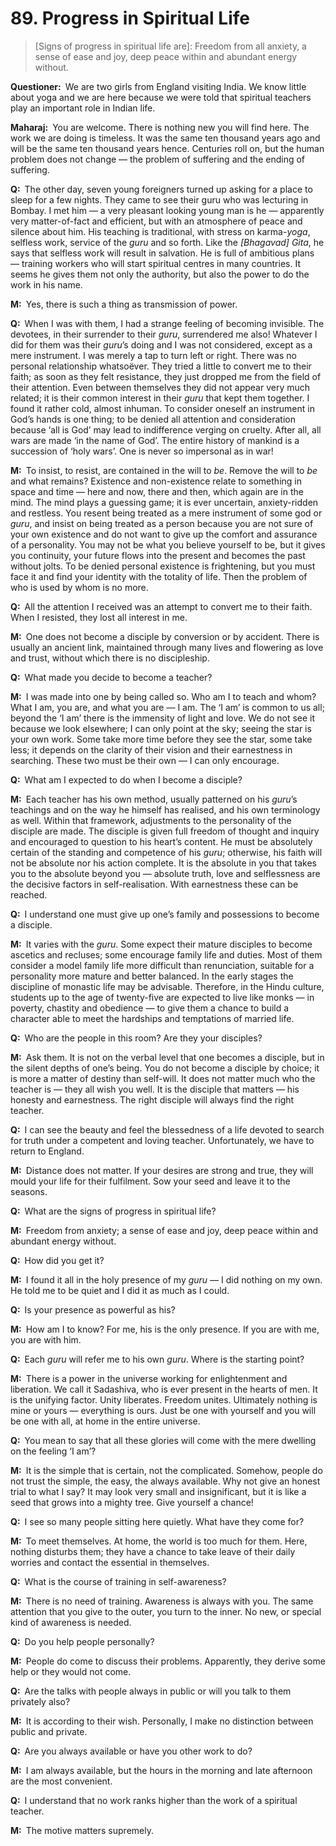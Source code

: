 # 89. Progress in Spiritual Life

>[Signs of progress in spiritual life are]: Freedom from all anxiety, a sense 
of ease and joy, deep peace within and abundant energy without.

**Questioner:**&ensp;We are two girls from England visiting India. We know 
little about <span data-tippy-content="One of the six systems of the Hindu 
philosophy (from <em>yoj</em>, to yoke or join). <em>Yoga</em> teaches the 
means by which the individual spirit (<em>jivatma</em>) can be joined or 
united with the universal spirit (<em>Paramatma</em>).">yoga</span> and we are 
here because we were told that spiritual teachers play an important role in 
Indian life.

**Maharaj:**&ensp;You are welcome. There is nothing new you will find here. 
The work we are doing is timeless. It was the same ten thousand years ago and 
will be the same ten thousand years hence. Centuries roll on, but the human 
problem does not change — the problem of suffering and the ending of suffering.

**Q:**&ensp;The other day, seven young foreigners turned up asking for a place 
to sleep for a few nights. They came to see their <span 
data-tippy-content="Spiritual teacher, preceptor.">guru</span> who was 
lecturing in Bombay. I met him — a very pleasant looking young man is he — 
apparently very matter-of-fact and efficient, but with an atmosphere of peace 
and silence about him. His teaching is traditional, with stress on <span 
data-tippy-content="Action or “the fruits of action”. <em>Karma</em> is of 
three kinds: <em>sanchita</em> (accumulated from previous births), 
<em>prarabdha</em> (portion of the past <em>karma</em> to be worked out in the 
present life) and <em>agami</em> (the current <em>karma</em> the result of 
which will fructify in future).">karma</span>-*yoga*, selfless work, service 
of the *guru* and so forth. Like the *[Bhagavad] Gita*, he says that selfless 
work will result in salvation. He is full of ambitious plans — training 
workers who will start spiritual centres in many countries. It seems he gives 
them not only the authority, but also the power to do the work in his name.

**M:**&ensp;Yes, there is such a thing as transmission of power.

**Q:**&ensp;When I was with them, I had a strange feeling of becoming 
invisible. The devotees, in their surrender to their *guru*, surrendered me 
also! Whatever I did for them was their *guru*’s doing and I was not 
considered, except as a mere instrument. I was merely a tap to turn left or 
right. There was no personal relationship whatsoëver. They tried a little to 
convert me to their faith; as soon as they felt resistance, they just dropped 
me from the field of their attention. Even between themselves they did not 
appear very much related; it is their common interest in their *guru* that 
kept them together. I found it rather cold, almost inhuman. To consider 
oneself an instrument in God’s hands is one thing; to be denied all attention 
and consideration because ‘all is God’ may lead to indifference verging on 
cruelty. After all, all wars are made ‘in the name of God’. The entire history 
of mankind is a succession of ‘holy wars’. One is never so impersonal as in 
war!

**M:**&ensp;To insist, to resist, are contained in the will to *be*. Remove 
the will to *be* and what remains? Existence and non-existence relate to 
something in space and time — here and now, there and then, which again are in 
the mind. The mind plays a guessing game; it is ever uncertain, anxiety-ridden 
and restless. You resent being treated as a mere instrument of some god or 
*guru*, and insist on being treated as a person because you are not sure of 
your own existence and do not want to give up the comfort and assurance of a 
personality. You may not be what you believe yourself to be, but it gives you 
continuity, your future flows into the present and becomes the past without 
jolts. To be denied personal existence is frightening, but you must face it 
and find your identity with the totality of life. Then the problem of who is 
used by whom is no more.

**Q:**&ensp;All the attention I received was an attempt to convert me to their 
faith. When I resisted, they lost all interest in me.

**M:**&ensp;One does not become a disciple by conversion or by accident. There 
is usually an ancient link, maintained through many lives and flowering as 
love and trust, without which there is no discipleship.

**Q:**&ensp;What made you decide to become a teacher?

**M:**&ensp;I was made into one by being called so. Who am I to teach and 
whom? What I am, you are, and what you are — I am. The ‘I am’ is common to us 
all; beyond the ‘I am’ there is the immensity of light and love. We do not see 
it because we look elsewhere; I can only point at the sky; seeing the star is 
your own work. Some take more time before they see the star, some take less; 
it depends on the clarity of their vision and their earnestness in searching. 
These two must be their own — I can only encourage.

**Q:**&ensp;What am I expected to do when I become a disciple?

**M:**&ensp;Each teacher has his own method, usually patterned on his *guru*’s 
teachings and on the way he himself has realised, and his own terminology as 
well. Within that framework, adjustments to the personality of the disciple 
are made. The disciple is given full freedom of thought and inquiry and 
encouraged to question to his heart’s content. He must be absolutely certain 
of the standing and competence of his *guru*; otherwise, his faith will not be 
absolute nor his action complete. It is the absolute in you that takes you to 
the absolute beyond you — absolute truth, love and selflessness are the 
decisive factors in self-realisation. With earnestness these can be reached.

**Q:**&ensp;I understand one must give up one’s family and possessions to 
become a disciple.

**M:**&ensp;It varies with the *guru*. Some expect their mature disciples to 
become ascetics and recluses; some encourage family life and duties. Most of 
them consider a model family life more difficult than renunciation, suitable 
for a personality more mature and better balanced. In the early stages the 
discipline of monastic life may be advisable. Therefore, in the Hindu culture, 
students up to the age of twenty-five are expected to live like monks — in 
poverty, chastity and obedience — to give them a chance to build a character 
able to meet the hardships and temptations of married life.

**Q:**&ensp;Who are the people in this room? Are they your disciples?

**M:**&ensp;Ask them. It is not on the verbal level that one becomes a 
disciple, but in the silent depths of one’s being. You do not become a 
disciple by choice; it is more a matter of destiny than self-will. It does not 
matter much who the teacher is — they all wish you well. It is the disciple 
that matters — his honesty and earnestness. The right disciple will always 
find the right teacher.

**Q:**&ensp;I can see the beauty and feel the blessedness of a life devoted to 
search for truth under a competent and loving teacher. Unfortunately, we have 
to return to England.

**M:**&ensp;Distance does not matter. If your desires are strong and true, 
they will mould your life for their fulfilment. Sow your seed and leave it to 
the seasons.

**Q:**&ensp;What are the signs of progress in spiritual life?

**M:**&ensp;Freedom from anxiety; a sense of ease and joy, deep peace within 
and abundant energy without.

**Q:**&ensp;How did you get it?

**M:**&ensp;I found it all in the holy presence of my *guru* — I did nothing 
on my own. He told me to be quiet and I did it as much as I could.

**Q:**&ensp;Is your presence as powerful as his?

**M:**&ensp;How am I to know? For me, his is the only presence. If you are 
with me, you are with him.

**Q:**&ensp;Each *guru* will refer me to his own *guru*. Where is the starting 
point?

**M:**&ensp;There is a power in the universe working for enlightenment and 
liberation. We call it <span data-tippy-content="The perpetual beatitude, ever 
prosperous.">Sadashiva</span>, who is ever present in the hearts of men. It is 
the unifying factor. Unity liberates. Freedom unites. Ultimately nothing is 
mine or yours — everything is ours. Just be one with yourself and you will be 
one with all, at home in the entire universe.

**Q:**&ensp;You mean to say that all these glories will come with the mere 
dwelling on the feeling ‘I am’?

**M:**&ensp;It is the simple that is certain, not the complicated. Somehow, 
people do not trust the simple, the easy, the always available. Why not give 
an honest trial to what I say? It may look very small and insignificant, but 
it is like a seed that grows into a mighty tree. Give yourself a chance!

**Q:**&ensp;I see so many people sitting here quietly. What have they come for?

**M:**&ensp;To meet themselves. At home, the world is too much for them. Here, 
nothing disturbs them; they have a chance to take leave of their daily worries 
and contact the essential in themselves.

**Q:**&ensp;What is the course of training in self-awareness?

**M:**&ensp;There is no need of training. Awareness is always with you. The 
same attention that you give to the outer, you turn to the inner. No new, or 
special kind of awareness is needed.

**Q:**&ensp;Do you help people personally?

**M:**&ensp;People do come to discuss their problems. Apparently, they derive 
some help or they would not come.

**Q:**&ensp;Are the talks with people always in public or will you talk to 
them privately also?

**M:**&ensp;It is according to their wish. Personally, I make no distinction 
between public and private.

**Q:**&ensp;Are you always available or have you other work to do?

**M:**&ensp;I am always available, but the hours in the morning and late 
afternoon are the most convenient.

**Q:**&ensp;I understand that no work ranks higher than the work of a 
spiritual teacher.

**M:**&ensp;The motive matters supremely.


<script>
export default {
  props: ["slot-key"],
  mounted () {
    tippy("[data-tippy-content]", {allowHTML: true});
  }
}
</script>
